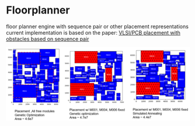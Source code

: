# Floorplanner

floor planner engine with sequence pair or other placement representations
current implementation is based on the paper:
[VLSI/PCB placement with obstacles based on sequence pair](https://ieeexplore.ieee.org/document/673633)

![sp-blockage](files/sp-blockage.PNG)